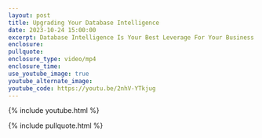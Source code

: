 ```yaml
---
layout: post
title: Upgrading Your Database Intelligence
date: 2023-10-24 15:00:00
excerpt: Database Intelligence Is Your Best Leverage For Your Business
enclosure:
pullquote:
enclosure_type: video/mp4
enclosure_time:
use_youtube_image: true
youtube_alternate_image:
youtube_code: https://youtu.be/2nhV-YTkjug
---
```

{% include youtube.html %}

{% include pullquote.html %}
